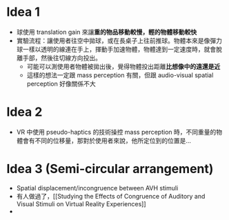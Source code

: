 # Idea 1
- 球使用 translation gain 來讓**重的物品移動較慢，輕的物體移動較快**
- 實驗流程：讓使用者往空中拋球，或在長桌子上往前推球。物體本來是像彈力球一樣以透明的線連在手上，揮動手加速物體，物體達到一定速度時，就會脫離手部，然後往切線方向投出。
	- 可能可以測使用者物體被拋出後，覺得物體投出距離**比想像中的遠還是近**
	- 這樣的想法一定跟 mass perception 有關，但跟 audio-visual spatial perception 好像關係不大
# Idea 2
- VR 中使用 pseudo-haptics 的技術操控 mass perception 時，不同重量的物體會有不同的位移量，那對於使用者來說，他所定位到的位置是...
# Idea 3 (Semi-circular arrangement)
- Spatial displacement/incongruence between AVH stimuli
- 有人做過了，[[Studying the Effects of Congruence of Auditory and Visual Stimuli on Virtual Reality Experiences]]
- 
